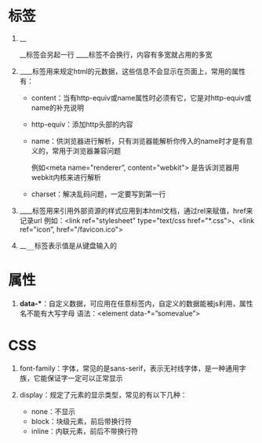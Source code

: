 # 标签

1. __<div>__标签会另起一行
   __<span>__标签不会换行，内容有多宽就占用的多宽

2. __<meta>__标签用来规定html的元数据，这些信息不会显示在页面上，常用的属性有：

   * content：当有http-equiv或name属性时必须有它，它是对http-equiv或name的补充说明

   * http-equiv：添加http头部的内容

   * name：供浏览器进行解析，只有浏览器能解析你传入的name时才是有意义的，常用于浏览器兼容问题

     例如<meta name="renderer”, content="webkit"> 是告诉浏览器用webkit内核来进行解析
   * charset：解决乱码问题，一定要写到第一行 <meta charset="utf-8">

3. __<link>__标签用来引用外部资源的样式应用到本html文档，通过rel来赋值，href来记录url
   例如：<link ref="stylesheet" type="text/css href="*.css">、<link ref="icon”, href="/favicon.ico">

4. __<kbd>__标签表示值是从键盘输入的

# 属性

1. __data-*__：自定义数据，可应用在任意标签内，自定义的数据能被js利用，属性名不能有大写字母
语法：<element data-*=”somevalue”>

# CSS

1. font-family：字体，常见的是sans-serif，表示无衬线字体，是一种通用字族，它能保证字一定可以正常显示
2. display：规定了元素的显示类型，常见的有以下几种：

   * none：不显示
   * block：块级元素，前后带换行符
   * inline：内联元素，前后不带换行符